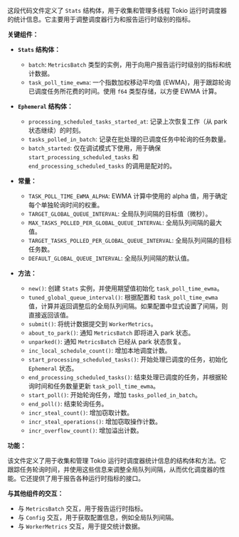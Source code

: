 这段代码文件定义了 `Stats` 结构体，用于收集和管理多线程 Tokio 运行时调度器的统计信息。它主要用于调整调度器行为和报告运行时级别的指标。

**关键组件：**

*   **`Stats` 结构体：**
    *   `batch`:  `MetricsBatch` 类型的实例，用于向用户报告运行时级别的指标和统计数据。
    *   `task_poll_time_ewma`:  一个指数加权移动平均值 (EWMA)，用于跟踪轮询已调度任务所花费的时间。使用 `f64` 类型存储，以方便 EWMA 计算。

*   **`Ephemeral` 结构体：**
    *   `processing_scheduled_tasks_started_at`:  记录上次恢复工作（从 park 状态继续）的时刻。
    *   `tasks_polled_in_batch`:  记录在批处理的已调度任务中轮询的任务数量。
    *   `batch_started`:  仅在调试模式下使用，用于确保 `start_processing_scheduled_tasks` 和 `end_processing_scheduled_tasks` 的调用是配对的。

*   **常量：**
    *   `TASK_POLL_TIME_EWMA_ALPHA`:  EWMA 计算中使用的 alpha 值，用于确定每个单独轮询时间的权重。
    *   `TARGET_GLOBAL_QUEUE_INTERVAL`:  全局队列间隔的目标值（微秒）。
    *   `MAX_TASKS_POLLED_PER_GLOBAL_QUEUE_INTERVAL`:  全局队列间隔的最大值。
    *   `TARGET_TASKS_POLLED_PER_GLOBAL_QUEUE_INTERVAL`:  全局队列间隔的目标任务数。
    *   `DEFAULT_GLOBAL_QUEUE_INTERVAL`:  全局队列间隔的默认值。

*   **方法：**
    *   `new()`:  创建 `Stats` 实例，并使用期望值初始化 `task_poll_time_ewma`。
    *   `tuned_global_queue_interval()`:  根据配置和 `task_poll_time_ewma` 值，计算并返回调整后的全局队列间隔。如果配置中显式设置了间隔，则直接返回该值。
    *   `submit()`:  将统计数据提交到 `WorkerMetrics`。
    *   `about_to_park()`:  通知 `MetricsBatch` 即将进入 park 状态。
    *   `unparked()`:  通知 `MetricsBatch` 已经从 park 状态恢复。
    *   `inc_local_schedule_count()`:  增加本地调度计数。
    *   `start_processing_scheduled_tasks()`:  开始处理已调度的任务，初始化 `Ephemeral` 状态。
    *   `end_processing_scheduled_tasks()`:  结束处理已调度的任务，并根据轮询时间和任务数量更新 `task_poll_time_ewma`。
    *   `start_poll()`:  开始轮询任务，增加 `tasks_polled_in_batch`。
    *   `end_poll()`:  结束轮询任务。
    *   `incr_steal_count()`:  增加窃取计数。
    *   `incr_steal_operations()`:  增加窃取操作计数。
    *   `incr_overflow_count()`:  增加溢出计数。

**功能：**

该文件定义了用于收集和管理 Tokio 运行时调度器统计信息的结构体和方法。它跟踪任务轮询时间，并使用这些信息来调整全局队列间隔，从而优化调度器的性能。它还提供了用于报告各种运行时指标的接口。

**与其他组件的交互：**

*   与 `MetricsBatch` 交互，用于报告运行时指标。
*   与 `Config` 交互，用于获取配置信息，例如全局队列间隔。
*   与 `WorkerMetrics` 交互，用于提交统计数据。
